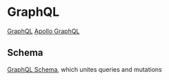# GraphQL
[GraphQL](http://graphql.org)
[Apollo GraphQL](https://dev-blog.apollodata.com/)

## Schema
[GraphQL Schema](http://graphql.org/learn/schema/), which unites queries and mutations

